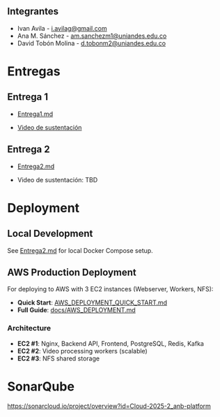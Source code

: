 ## Integrantes
* Ivan Avila - i.avilag@gmail.com
* Ana M. Sánchez - am.sanchezm1@uniandes.edu.co
* David Tobón Molina - d.tobonm2@uniandes.edu.co

# Entregas

## Entrega 1

* [Entrega1.md](docs/Entrega_1/Entrega1.md)

* [Video de sustentación](https://youtu.be/R29sdc5Pr-8)


## Entrega 2

* [Entrega2.md](docs/Entrega_2/Entrega2.md)

* Video de sustentación: TBD


# Deployment

## Local Development
See [Entrega2.md](docs/Entrega_2/Entrega2.md) for local Docker Compose setup.

## AWS Production Deployment
For deploying to AWS with 3 EC2 instances (Webserver, Workers, NFS):
* **Quick Start**: [AWS_DEPLOYMENT_QUICK_START.md](AWS_DEPLOYMENT_QUICK_START.md)
* **Full Guide**: [docs/AWS_DEPLOYMENT.md](docs/AWS_DEPLOYMENT.md)

### Architecture
- **EC2 #1**: Nginx, Backend API, Frontend, PostgreSQL, Redis, Kafka
- **EC2 #2**: Video processing workers (scalable)
- **EC2 #3**: NFS shared storage

# SonarQube
https://sonarcloud.io/project/overview?id=Cloud-2025-2_anb-platform
